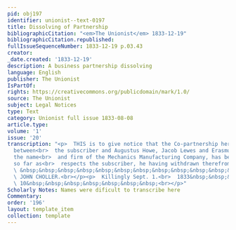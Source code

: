 ```yaml
---
pid: obj197
identifier: unionist--text-0197
title: Dissolving of Partnership
bibliographicCitation: "<em>The Unionist</em> 1833-12-19"
bibliographicCitation.republished: 
fullIssueSequenceNumber: 1833-12-19 p.03.43
creator: 
_date.created: '1833-12-19'
description: A business partnership dissolving
language: English
publisher: The Unionist
IsPartOf: 
rights: https://creativecommons.org/publicdomain/mark/1.0/
source: The Unionist
subject: Legal Notices
type: Text
category: Unionist full issue 1833-08-08
article.type: 
volume: '1'
issue: '20'
transcription: "<p>  THIS is to give notice that the Co-partnership heretofore subsisting
  between<br>  the subscriber and Augustus Howe, Jacob Lewes and Erasmus Buck under
  the name<br>  and firm of the Mechanics Manufacturing Company, has been dissolved
  so far as<br>  respects the subscriber, he having withdrawn therefrom<br></p><p>
  \ &nbsp;&nbsp;&nbsp;&nbsp;&nbsp;&nbsp;&nbsp;&nbsp;&nbsp;&nbsp;&nbsp;&nbsp;&nbsp;&nbsp;&nbsp;&nbsp;&nbsp;&nbsp;&nbsp;&nbsp;&nbsp;&nbsp;&nbsp;&nbsp;&nbsp;&nbsp;&nbsp;&nbsp;&nbsp;&nbsp;&nbsp;&nbsp;&nbsp;&nbsp;&nbsp;<br>
  \ JOHN CHOLLER.<br></p><p>  Killingly Sept. 1.<br>  1833&nbsp;&nbsp;&nbsp;&nbsp;&nbsp;&nbsp;&nbsp;&nbsp;&nbsp;&nbsp;&nbsp;&nbsp;&nbsp;&nbsp;&nbsp;&nbsp;&nbsp;&nbsp;&nbsp;&nbsp;&nbsp;&nbsp;&nbsp;&nbsp;<br>
  \ 10&nbsp;&nbsp;&nbsp;&nbsp;&nbsp;&nbsp;&nbsp;<br></p>"
Scholarly Notes: Names were dificult to transcribe here
Commentary: 
order: '196'
layout: template_item
collection: template
---
```

